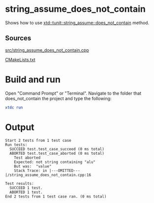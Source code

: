 # string_assume_does_not_contain

Shows how to use [xtd::tunit::string_assume::does_not_contain](https://gammasoft71.github.io/xtd/reference_guides/latest/classxtd_1_1tunit_1_1string__assume.html#a9c2ac5bdb0a9983d7c32d4cd21f97d0e) method.

## Sources

[src/string_assume_does_not_contain.cpp](src/string_assume_does_not_contain.cpp)

[CMakeLists.txt](CMakeLists.txt)

# Build and run

Open "Command Prompt" or "Terminal". Navigate to the folder that does_not_contain the project and type the following:

```cmake
xtdc run
```

# Output

```
Start 2 tests from 1 test case
Run tests:
  SUCCEED test.test_case_succeed (0 ms total)
  ABORTED test.test_case_aborted (0 ms total)
    Test aborted
    Expected: not string containing "alu"
    But was:  "value"
    Stack Trace: in |---OMITTED---|/string_assume_does_not_contain.cpp:16

Test results:
  SUCCEED 1 test.
  ABORTED 1 test.
End 2 tests from 1 test case ran. (0 ms total)
```
